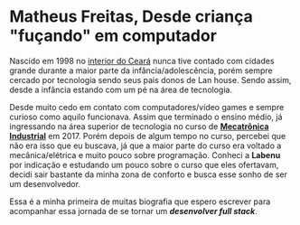 # Matheus Freitas, Desde criança "fuçando" em computador

Nascido em 1998 no [interior do Ceará](https://cidades.ibge.gov.br/brasil/ce/limoeiro-do-norte/historico) nunca tive contado com cidades grande durante a maior parte da infância/adolescência, porém sempre cercado por tecnologia sendo seus pais donos de Lan house. Sendo assim, desde a infância estando com um pé na área de tecnologia.

Desde muito cedo em contato com computadores/vídeo games e sempre curioso como aquilo funcionava. Assim que terminado o ensino médio, já ingressando na área superior de tecnologia no curso de **<u>Mecatrônica Industrial</u>** em 2017. Porém depois de algum tempo no curso, percebei que não era isso que eu buscava, já que a maior parte do curso era voltado a mecânica/elétrica e muito pouco sobre programação. Conheci a **Labenu** por indicação e estudando um pouco sobre o curso que eles ofertavam, decidi sair bastante da minha zona de conforto e busca esse sonho de ser um desenvolvedor.

Essa é a minha primeira de muitas biografia que espero escrever para acompanhar essa jornada de se tornar um ***desenvolver full stack***.

